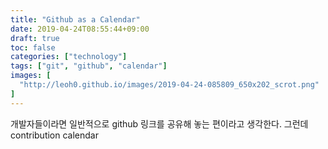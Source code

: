 ```yaml
---
title: "Github as a Calendar"
date: 2019-04-24T08:55:44+09:00
draft: true
toc: false
categories: ["technology"]
tags: ["git", "github", "calendar"]
images: [
  "http://leoh0.github.io/images/2019-04-24-085809_650x202_scrot.png"
]
---
```


개발자들이라면 일반적으로 github 링크를 공유해 놓는 편이라고 생각한다. 그런데 contribution calendar